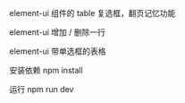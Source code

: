 element-ui 组件的 table 复选框，翻页记忆功能

element-ui 增加 / 删除一行

element-ui 带单选框的表格

安装依赖
npm install

运行
npm run dev
